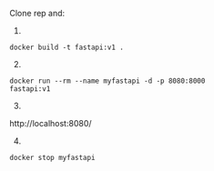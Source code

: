 Clone rep and:

1.
<code>docker build -t fastapi:v1 .</code>

2.
<code>docker run --rm --name myfastapi -d -p 8080:8000 fastapi:v1</code>

3.
http://localhost:8080/

4.
<code>docker stop myfastapi</code>
